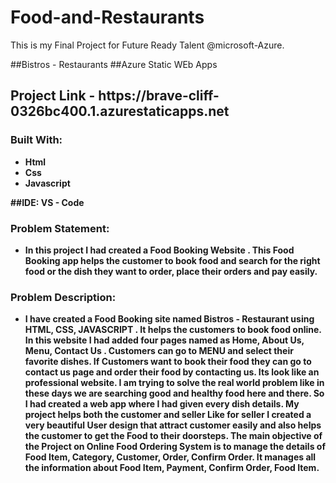 # Food-and-Restaurants
This is my Final Project for Future Ready Talent @microsoft-Azure.


##Bistros - Restaurants
##Azure Static WEb Apps 


<h2><b>Project Link - https://brave-cliff-0326bc400.1.azurestaticapps.net<b></h2>
 
 ### Built With:
* Html
* Css
* Javascript

 ##IDE:
 VS - Code 
  
### Problem Statement:
* In this project I had created a Food Booking Website . This Food Booking app helps the customer to book food and
search for the right food or the dish they want to order, place their orders and pay easily. 
 
### Problem Description:
* I have created a Food Booking site named Bistros - Restaurant using HTML, CSS, JAVASCRIPT . It helps the customers to book food online. In this website I had added four pages named as Home, About Us, Menu, Contact Us . Customers can go to MENU and select their favorite dishes. If Customers want to book their food they can go to contact us page and order their food by contacting us. Its look like an professional website. I am trying to solve the real world problem like in these days we are searching good and healthy food here and there. So I had created a web app where I had given every dish details. My project helps both the customer and seller Like for seller I created a very beautiful User design that attract customer easily and also helps the customer to get the Food to their doorsteps. The main objective of the Project on Online Food Ordering System is to manage the details of Food Item, Category, Customer, Order, Confirm Order. It manages all the information about Food Item, Payment, Confirm Order, Food Item. 
  
 


